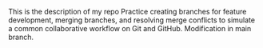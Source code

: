 This is the description of my repo 
Practice creating branches for feature development, merging branches, and resolving merge conflicts to simulate a common collaborative workflow on Git and GitHub. 
Modification in main branch. 
